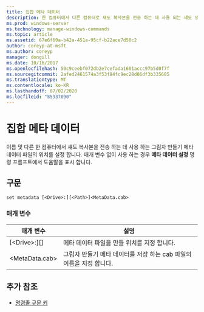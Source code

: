 ```yaml
---
title: 집합 메타 데이터
description: 한 컴퓨터에서 다른 컴퓨터로 섀도 복사본을 전송 하는 데 사용 되는 섀도 생성 메타 데이터 파일의 이름과 위치를 설정 하는 메타 데이터 집합에 대 한 참조 문서입니다.
ms.prod: windows-server
ms.technology: manage-windows-commands
ms.topic: article
ms.assetid: 67e6f60a-b42a-451a-95cf-b22ace7d50c2
author: coreyp-at-msft
ms.author: coreyp
manager: dongill
ms.date: 10/16/2017
ms.openlocfilehash: 50c9ceebf072db2e7cefada1601accc97b5d0f7f
ms.sourcegitcommit: 2afed2461574a3f53f84fc9ec28d86df3b335685
ms.translationtype: MT
ms.contentlocale: ko-KR
ms.lasthandoff: 07/02/2020
ms.locfileid: "85937090"
---
```

# <a name="set-metadata"></a>집합 메타 데이터

이름 및 다른 한 컴퓨터에서 섀도 복사본을 전송 하는 데 사용 하는 그림자 만들기 메타 데이터 파일의 위치를 설정 합니다. 매개 변수 없이 사용 하는 경우 **메타 데이터 설정** 명령 프롬프트에서 도움말을 표시 합니다.

## <a name="syntax"></a>구문

```
set metadata [<Drive>:][<Path>]<MetaData.cab>
```

### <a name="parameters"></a>매개 변수

|매개 변수|설명|
|---------|-----------|
|[\<Drive>:][<Path>]|메타 데이터 파일을 만들 위치를 지정 합니다.|
|\<MetaData.cab>|그림자 만들기 메타 데이터를 저장 하는 cab 파일의 이름을 지정 합니다.|

## <a name="additional-references"></a>추가 참조

- [명령줄 구문 키](command-line-syntax-key.md)